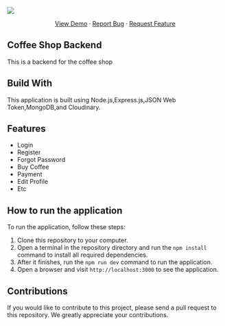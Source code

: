 <img src="https://skillicons.dev/icons?i=react,next,javascript,html,css,redux,tailwind,vercel" />

  <p align="center">
    <a href="https://backend-week5.vercel.app/">View Demo</a>
    ·
    <a href="mailto:raihanirvana13@gmail.com">Report Bug</a>
    ·
    <a href="mailto:raihanirvana13@gmail.com">Request Feature</a>
  </p>
</div>

## Coffee Shop Backend

This is a backend for the coffee shop

## Build With

This application is built using Node.js,Express.js,JSON Web Token,MongoDB,and Cloudinary.

## Features

- Login
- Register
- Forgot Password
- Buy Coffee
- Payment
- Edit Profile
- Etc

## How to run the application

To run the application, follow these steps:

1. Clone this repository to your computer.
2. Open a terminal in the repository directory and run the `npm install` command to install all required dependencies.
3. After it finishes, run the `npm run dev` command to run the application.
4. Open a browser and visit `http://localhost:3000` to see the application.

## Contributions

If you would like to contribute to this project, please send a pull request to this repository. We greatly appreciate your contributions.
